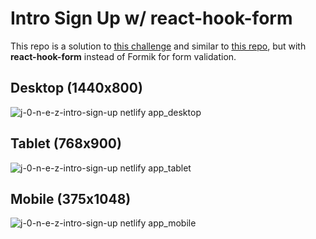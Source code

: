 # Intro Sign Up w/ react-hook-form
This repo is a solution to [this challenge](https://www.frontendmentor.io/challenges/intro-component-with-signup-form-5cf91bd49edda32581d28fd1) and similar to [this repo](https://github.com/j-0-n-e-z/intro-sign-up), but with **react-hook-form** instead of Formik for form validation.

## Desktop (1440x800)
![j-0-n-e-z-intro-sign-up netlify app_desktop](https://github.com/j-0-n-e-z/intro-sign-up/assets/46866168/36494df4-8e31-4e6e-b39c-cdded7af62ac)

## Tablet (768x900)
![j-0-n-e-z-intro-sign-up netlify app_tablet](https://github.com/j-0-n-e-z/intro-sign-up/assets/46866168/9763e60e-ef7b-43d6-8054-5626d998e62c)

## Mobile (375x1048)
![j-0-n-e-z-intro-sign-up netlify app_mobile](https://github.com/j-0-n-e-z/intro-sign-up/assets/46866168/ba64c4b5-7d43-43a4-85e3-ab8116a6e9dc)

